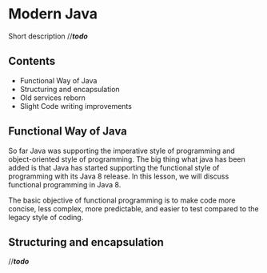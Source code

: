 # Modern Java

Short description //*<b>todo</b>*

## Contents
+ Functional Way of Java
+ Structuring and encapsulation
+ Old services reborn
+ Slight Code writing improvements

## Functional Way of Java
So far Java was supporting the imperative style of programming and object-oriented style of programming. The big thing what java has been added is that Java has started supporting the functional style of programming with its Java 8 release. In this lesson, we will discuss functional programming in Java 8.

The basic objective of functional programming is to make code more concise, less complex, more predictable, and easier to test compared to the legacy style of coding.

## Structuring and encapsulation
//*<b>todo</b>*
